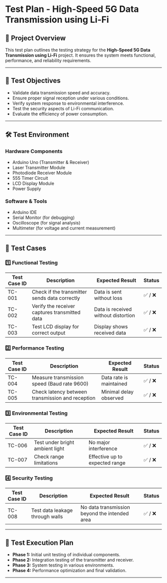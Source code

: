 # Test Plan - High-Speed 5G Data Transmission using Li-Fi

## 📌 **Project Overview**
This test plan outlines the testing strategy for the **High-Speed 5G Data Transmission using Li-Fi** project. It ensures the system meets functional, performance, and reliability requirements.

---

## 📝 **Test Objectives**
- Validate data transmission speed and accuracy.
- Ensure proper signal reception under various conditions.
- Verify system response to environmental interference.
- Test the security aspects of Li-Fi communication.
- Evaluate the efficiency of power consumption.

---

## 🛠 **Test Environment**
### **Hardware Components**
- Arduino Uno (Transmitter & Receiver)
- Laser Transmitter Module
- Photodiode Receiver Module
- 555 Timer Circuit
- LCD Display Module
- Power Supply

### **Software & Tools**
- Arduino IDE
- Serial Monitor (for debugging)
- Oscilloscope (for signal analysis)
- Multimeter (for voltage and current measurement)

---

## 📌 **Test Cases**
### 1️⃣ **Functional Testing**
| **Test Case ID** | **Description** | **Expected Result** | **Status** |
|-----------------|----------------|---------------------|------------|
| TC-001 | Check if the transmitter sends data correctly | Data is sent without loss | ✅ / ❌ |
| TC-002 | Verify the receiver captures transmitted data | Data is received without distortion | ✅ / ❌ |
| TC-003 | Test LCD display for correct output | Display shows received data | ✅ / ❌ |

### 2️⃣ **Performance Testing**
| **Test Case ID** | **Description** | **Expected Result** | **Status** |
|-----------------|----------------|---------------------|------------|
| TC-004 | Measure transmission speed (Baud rate 9600) | Data rate is maintained | ✅ / ❌ |
| TC-005 | Check latency between transmission and reception | Minimal delay observed | ✅ / ❌ |

### 3️⃣ **Environmental Testing**
| **Test Case ID** | **Description** | **Expected Result** | **Status** |
|-----------------|----------------|---------------------|------------|
| TC-006 | Test under bright ambient light | No major interference | ✅ / ❌ |
| TC-007 | Check range limitations | Effective up to expected range | ✅ / ❌ |

### 4️⃣ **Security Testing**
| **Test Case ID** | **Description** | **Expected Result** | **Status** |
|-----------------|----------------|---------------------|------------|
| TC-008 | Test data leakage through walls | No data transmission beyond the intended area | ✅ / ❌ |

---

## 🚀 **Test Execution Plan**
- **Phase 1:** Initial unit testing of individual components.
- **Phase 2:** Integration testing of the transmitter and receiver.
- **Phase 3:** System testing in various environments.
- **Phase 4:** Performance optimization and final validation.

---

